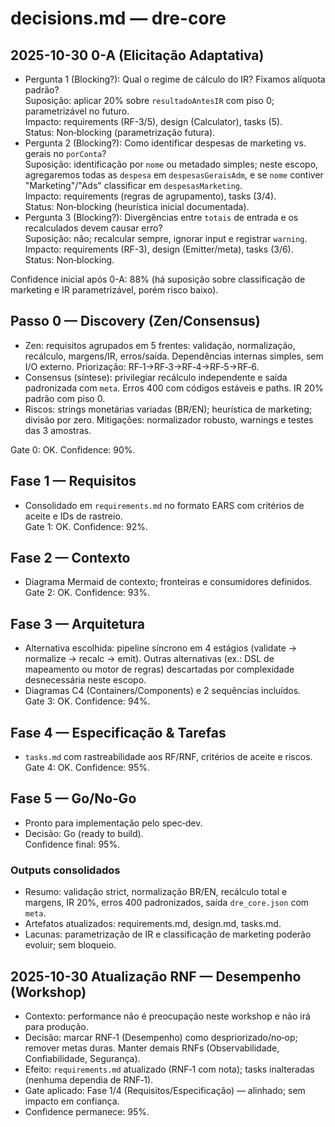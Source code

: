 # decisions.md — dre-core

## 2025-10-30 0-A (Elicitação Adaptativa)
- Pergunta 1 (Blocking?): Qual o regime de cálculo do IR? Fixamos alíquota padrão?  
  Suposição: aplicar 20% sobre `resultadoAntesIR` com piso 0; parametrizável no futuro.  
  Impacto: requirements (RF-3/5), design (Calculator), tasks (5).  
  Status: Non‑blocking (parametrização futura).
- Pergunta 2 (Blocking?): Como identificar despesas de marketing vs. gerais no `porConta`?  
  Suposição: identificação por `nome` ou metadado simples; neste escopo, agregaremos todas as `despesa` em `despesasGeraisAdm`, e se `nome` contiver "Marketing"/"Ads" classificar em `despesasMarketing`.  
  Impacto: requirements (regras de agrupamento), tasks (3/4).  
  Status: Non‑blocking (heurística inicial documentada).
- Pergunta 3 (Blocking?): Divergências entre `totais` de entrada e os recalculados devem causar erro?  
  Suposição: não; recalcular sempre, ignorar input e registrar `warning`.  
  Impacto: requirements (RF-3), design (Emitter/meta), tasks (3/6).  
  Status: Non‑blocking.

Confidence inicial após 0-A: 88% (há suposição sobre classificação de marketing e IR parametrizável, porém risco baixo).

## Passo 0 — Discovery (Zen/Consensus)
- Zen: requisitos agrupados em 5 frentes: validação, normalização, recálculo, margens/IR, erros/saída. Dependências internas simples, sem I/O externo. Priorização: RF‑1→RF‑3→RF‑4→RF‑5→RF‑6.
- Consensus (síntese): privilegiar recálculo independente e saída padronizada com `meta`. Erros 400 com códigos estáveis e paths. IR 20% padrão com piso 0.
- Riscos: strings monetárias variadas (BR/EN); heurística de marketing; divisão por zero. Mitigações: normalizador robusto, warnings e testes das 3 amostras.

Gate 0: OK. Confidence: 90%.

## Fase 1 — Requisitos
- Consolidado em `requirements.md` no formato EARS com critérios de aceite e IDs de rastreio.  
Gate 1: OK. Confidence: 92%.

## Fase 2 — Contexto
- Diagrama Mermaid de contexto; fronteiras e consumidores definidos.  
Gate 2: OK. Confidence: 93%.

## Fase 3 — Arquitetura
- Alternativa escolhida: pipeline síncrono em 4 estágios (validate → normalize → recalc → emit). Outras alternativas (ex.: DSL de mapeamento ou motor de regras) descartadas por complexidade desnecessária neste escopo.  
- Diagramas C4 (Containers/Components) e 2 sequências incluídos.  
Gate 3: OK. Confidence: 94%.

## Fase 4 — Especificação & Tarefas
- `tasks.md` com rastreabilidade aos RF/RNF, critérios de aceite e riscos.  
Gate 4: OK. Confidence: 95%.

## Fase 5 — Go/No‑Go
- Pronto para implementação pelo spec‑dev.  
- Decisão: Go (ready to build).  
Confidence final: 95%.

### Outputs consolidados
- Resumo: validação strict, normalização BR/EN, recálculo total e margens, IR 20%, erros 400 padronizados, saída `dre_core.json` com `meta`.
- Artefatos atualizados: requirements.md, design.md, tasks.md.
- Lacunas: parametrização de IR e classificação de marketing poderão evoluir; sem bloqueio.

## 2025-10-30 Atualização RNF — Desempenho (Workshop)
- Contexto: performance não é preocupação neste workshop e não irá para produção.
- Decisão: marcar RNF‑1 (Desempenho) como despriorizado/no‑op; remover metas duras. Manter demais RNFs (Observabilidade, Confiabilidade, Segurança).
- Efeito: `requirements.md` atualizado (RNF‑1 com nota); tasks inalteradas (nenhuma dependia de RNF‑1). 
- Gate aplicado: Fase 1/4 (Requisitos/Especificação) — alinhado; sem impacto em confiança.
- Confidence permanece: 95%.
